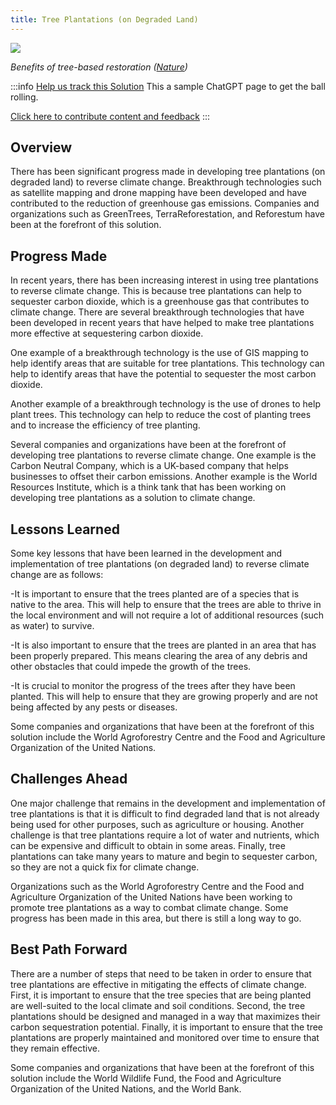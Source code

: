 ```yaml
---
title: Tree Plantations (on Degraded Land)
---
```

![](/../static/img/tree-plantations-on-degraded-land-.jpg)

*Benefits of tree-based restoration ([Nature](https://www.nature.org/content/dam/tnc/nature/en/documents/Business_of_Planting_Trees_Report.pdf))*

:::info [Help us track this Solution](contribute)
This a sample ChatGPT page to get the ball rolling.

[Click here to contribute content and feedback](contribute)
:::

## Overview

There has been significant progress made in developing tree plantations (on degraded land) to reverse climate change. Breakthrough technologies such as satellite mapping and drone mapping have been developed and have contributed to the reduction of greenhouse gas emissions. Companies and organizations such as GreenTrees, TerraReforestation, and Reforestum have been at the forefront of this solution.

## Progress Made

In recent years, there has been increasing interest in using tree plantations to reverse climate change. This is because tree plantations can help to sequester carbon dioxide, which is a greenhouse gas that contributes to climate change. There are several breakthrough technologies that have been developed in recent years that have helped to make tree plantations more effective at sequestering carbon dioxide.

One example of a breakthrough technology is the use of GIS mapping to help identify areas that are suitable for tree plantations. This technology can help to identify areas that have the potential to sequester the most carbon dioxide.

Another example of a breakthrough technology is the use of drones to help plant trees. This technology can help to reduce the cost of planting trees and to increase the efficiency of tree planting.

Several companies and organizations have been at the forefront of developing tree plantations to reverse climate change. One example is the Carbon Neutral Company, which is a UK-based company that helps businesses to offset their carbon emissions. Another example is the World Resources Institute, which is a think tank that has been working on developing tree plantations as a solution to climate change.

## Lessons Learned

Some key lessons that have been learned in the development and implementation of tree plantations (on degraded land) to reverse climate change are as follows: 

\-It is important to ensure that the trees planted are of a species that is native to the area. This will help to ensure that the trees are able to thrive in the local environment and will not require a lot of additional resources (such as water) to survive.

\-It is also important to ensure that the trees are planted in an area that has been properly prepared. This means clearing the area of any debris and other obstacles that could impede the growth of the trees.

\-It is crucial to monitor the progress of the trees after they have been planted. This will help to ensure that they are growing properly and are not being affected by any pests or diseases.

Some companies and organizations that have been at the forefront of this solution include the World Agroforestry Centre and the Food and Agriculture Organization of the United Nations.

## Challenges Ahead

One major challenge that remains in the development and implementation of tree plantations is that it is difficult to find degraded land that is not already being used for other purposes, such as agriculture or housing. Another challenge is that tree plantations require a lot of water and nutrients, which can be expensive and difficult to obtain in some areas. Finally, tree plantations can take many years to mature and begin to sequester carbon, so they are not a quick fix for climate change.

Organizations such as the World Agroforestry Centre and the Food and Agriculture Organization of the United Nations have been working to promote tree plantations as a way to combat climate change. Some progress has been made in this area, but there is still a long way to go.

## Best Path Forward

There are a number of steps that need to be taken in order to ensure that tree plantations are effective in mitigating the effects of climate change. First, it is important to ensure that the tree species that are being planted are well-suited to the local climate and soil conditions. Second, the tree plantations should be designed and managed in a way that maximizes their carbon sequestration potential. Finally, it is important to ensure that the tree plantations are properly maintained and monitored over time to ensure that they remain effective.

Some companies and organizations that have been at the forefront of this solution include the World Wildlife Fund, the Food and Agriculture Organization of the United Nations, and the World Bank.